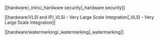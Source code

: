 

[[hardware/_intro/_hardware security|_hardware security]]


[[hardware/VLSI and IP/_VLSI - Very Large Scale Integration|_VLSI - Very Large Scale Integration]]

[[hardware/watermarking/_watermarking|_watermarking]]

